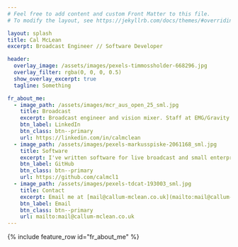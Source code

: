 ```yaml
---
# Feel free to add content and custom Front Matter to this file.
# To modify the layout, see https://jekyllrb.com/docs/themes/#overriding-theme-defaults

layout: splash
title: Cal McLean
excerpt: Broadcast Engineer // Software Developer

header:
  overlay_image: /assets/images/pexels-timmossholder-668296.jpg
  overlay_filter: rgba(0, 0, 0, 0.5)
  show_overlay_excerpt: true
  tagline: Something

fr_about_me:
  - image_path: /assets/images/mcr_aus_open_25_sml.jpg
    title: Broadcast
    excerpt: Broadcast engineer and vision mixer. Staff at EMG/Gravity Media. Work includes live sport and entertainment, small and large.
    btn_label: LinkedIn
    btn_class: btn--primary
    url: https://linkedin.com/in/calmclean
  - image_path: /assets/images/pexels-markusspiske-2061168_sml.jpg
    title: Software
    excerpt: I've written software for live broadcast and small enterprise. Some publicly available, most not.
    btn_label: GitHub
    btn_class: btn--primary
    url: https://github.com/calmcl1
  - image_path: /assets/images/pexels-tdcat-193003_sml.jpg
    title: Contact
    excerpt: Email me at [mail@callum-mclean.co.uk](mailto:mail@callum-mclean.co.uk).
    btn_label: Email
    btn_class: btn--primary
    url: mailto:mail@callum-mclean.co.uk
---
```


{% include feature_row id="fr_about_me" %}
